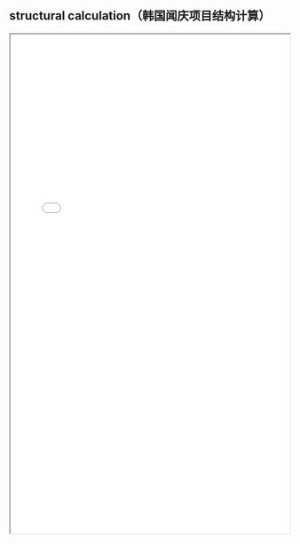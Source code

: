 ## structural calculation（韩国闻庆项目结构计算）
<div>
<iframe src="./res/韩国闻庆项目案例/structural calculation（韩国闻庆项目结构计算）.pdf" width="100%" height="900px" >
</iframe>
</div>